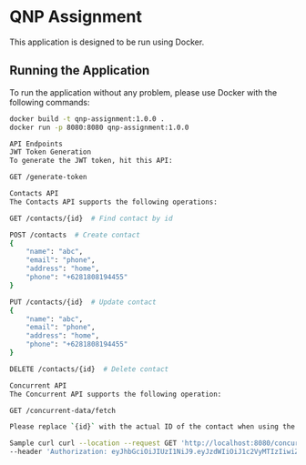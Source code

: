 # QNP Assignment

This application is designed to be run using Docker.

## Running the Application

To run the application without any problem, please use Docker with the following commands:

```bash
docker build -t qnp-assignment:1.0.0 .
docker run -p 8080:8080 qnp-assignment:1.0.0

API Endpoints
JWT Token Generation
To generate the JWT token, hit this API:

GET /generate-token

Contacts API
The Contacts API supports the following operations:

GET /contacts/{id}  # Find contact by id

POST /contacts  # Create contact 
{
    "name": "abc",
    "email": "phone",
    "address": "home",
    "phone": "+6281808194455"
}

PUT /contacts/{id}  # Update contact 
{
    "name": "abc",
    "email": "phone",
    "address": "home",
    "phone": "+6281808194455"
}

DELETE /contacts/{id}  # Delete contact 

Concurrent API
The Concurrent API supports the following operation:

GET /concurrent-data/fetch

Please replace `{id}` with the actual ID of the contact when using the API.

Sample curl curl --location --request GET 'http://localhost:8080/concurrent-data/fetch' \
--header 'Authorization: eyJhbGciOiJIUzI1NiJ9.eyJzdWIiOiJ1c2VyMTIzIiwiZXhwIjoxNzA5MDU0MzIwfQ.0NmelrTPVEQ9duLf6X8PKy_sZqUPquk2LY-A7MLqnj4'